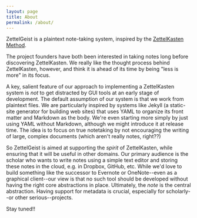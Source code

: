 ```yaml
---
layout: page
title: About
permalink: /about/
---
```


ZettelGeist is a plaintext note-taking system, inspired by the [ZettelKasten Method](http://zettelkasten.de/posts/zettelkasten-improves-thinking-writing/).

The project founders have both been interested in taking notes long before discovering ZettelKasten. We really like the thought process behind ZettelKasten, however, and think it is ahead of its time by being "less is more" in its focus.

A key, salient feature of our approach to implementing a ZettelKasten system is *not* to get distracted by GUI tools at an early stage of development. The default assumption of our system is that we work from plaintext files. We are particularly inspired by systems like Jekyll (a static-site generator for building web sites) that uses YAML to organize its front matter and Markdown as the body. We're even starting more simply by just using YAML without Markdown, although we might introduce it at release time. The idea is to focus on true notetaking by not encouraging the writing of large, complex documents (which aren't really notes, right??)

So ZettelGeist is aimed at supporting the *spirit* of ZettelKasten, while ensuring that it will be useful in other domains. Our primary audience is the scholar who wants to write notes using a simple text editor and storing these notes in the cloud, e.g. in Dropbox, GitHub, etc. While we'd love to build something like the successor to Evernote or OneNote--even as a graphical client--our view is that no such tool should be developed without having the right core abstractions in place. Ultimately, the *note* is the central abstraction. Having support for metadata is crucial, especially for scholarly--or other serious--projects.

Stay tuned!!
